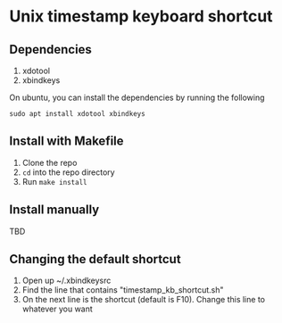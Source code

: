 # Unix timestamp keyboard shortcut

## Dependencies
1. xdotool
2. xbindkeys

On ubuntu, you can install the dependencies by running the following
```
sudo apt install xdotool xbindkeys
```

## Install with Makefile
1. Clone the repo
2. `cd` into the repo directory
3. Run `make install`

## Install manually
TBD

## Changing the default shortcut
1. Open up ~/.xbindkeysrc
2. Find the line that contains "timestamp_kb_shortcut.sh"
3. On the next line is the shortcut (default is F10). Change this line to whatever you want
